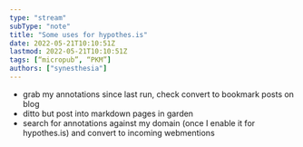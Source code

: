 ```yaml
---
type: "stream"
subType: "note"
title: "Some uses for hypothes.is"
date: 2022-05-21T10:10:51Z 
lastmod: 2022-05-21T10:10:51Z
tags: [“micropub”, “PKM”]
authors: ["synesthesia"]
---
```



- grab my annotations since last run, check convert to bookmark posts on blog
- ditto but post into markdown pages in garden
- search for annotations against my domain (once I enable it for hypothes.is) and convert to incoming webmentions 